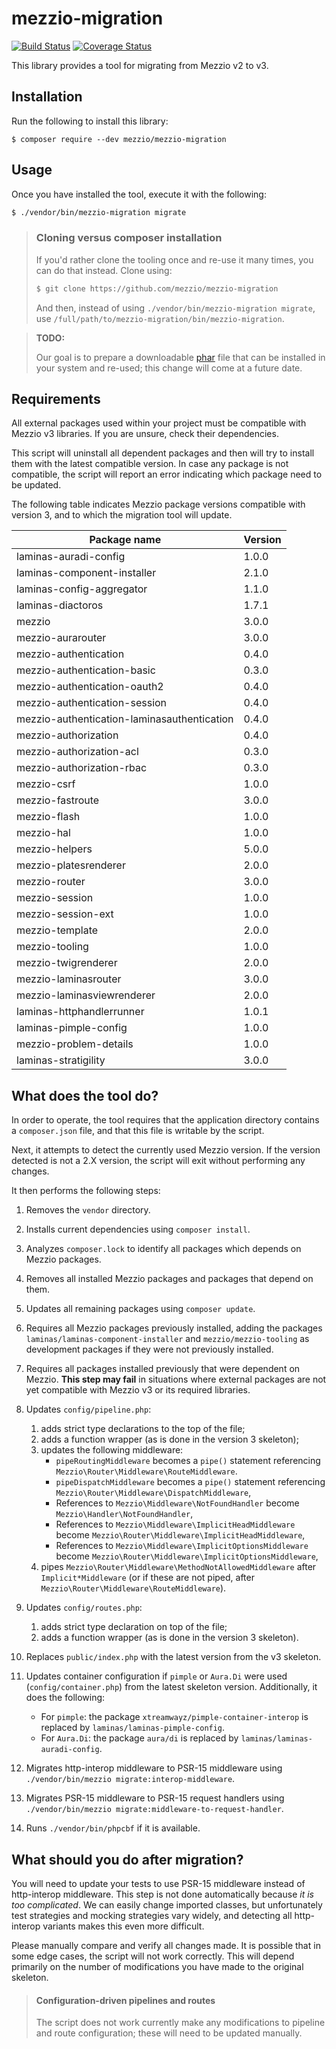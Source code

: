 # mezzio-migration

[![Build Status](https://travis-ci.com/mezzio/mezzio-migration.svg?branch=master)](https://travis-ci.com/mezzio/mezzio-migration)
[![Coverage Status](https://coveralls.io/repos/github/mezzio/mezzio-migration/badge.svg?branch=master)](https://coveralls.io/github/mezzio/mezzio-migration?branch=master)

This library provides a tool for migrating from Mezzio v2 to v3.

## Installation

Run the following to install this library:

```console
$ composer require --dev mezzio/mezzio-migration
```

## Usage

Once you have installed the tool, execute it with the following:

```bash
$ ./vendor/bin/mezzio-migration migrate
```

> ### Cloning versus composer installation
>
> If you'd rather clone the tooling once and re-use it many times, you can do
> that instead. Clone using:
>
> ```bash
> $ git clone https://github.com/mezzio/mezzio-migration
> ```
>
> And then, instead of using `./vendor/bin/mezzio-migration migrate`, use
> `/full/path/to/mezzio-migration/bin/mezzio-migration`.

> **TODO:**
>
> Our goal is to prepare a downloadable [phar](http://php.net/phar) file that
> can be installed in your system and re-used; this change will come at a future
> date.

## Requirements

All external packages used within your project must be compatible with
Mezzio v3 libraries. If you are unsure, check their dependencies.

This script will uninstall all dependent packages and then will try to install
them with the latest compatible version. In case any package is not compatible,
the script will report an error indicating which package need to be updated.

The following table indicates Mezzio package versions compatible with
version 3, and to which the migration tool will update.

| Package name                                      | Version |
| ------------------------------------------------- | ------- |
| laminas-auradi-config                                | 1.0.0   |
| laminas-component-installer                          | 2.1.0   |
| laminas-config-aggregator                            | 1.1.0   |
| laminas-diactoros                                    | 1.7.1   |
| mezzio                                   | 3.0.0   |
| mezzio-aurarouter                        | 3.0.0   |
| mezzio-authentication                    | 0.4.0   |
| mezzio-authentication-basic              | 0.3.0   |
| mezzio-authentication-oauth2             | 0.4.0   |
| mezzio-authentication-session            | 0.4.0   |
| mezzio-authentication-laminasauthentication | 0.4.0   |
| mezzio-authorization                     | 0.4.0   |
| mezzio-authorization-acl                 | 0.3.0   |
| mezzio-authorization-rbac                | 0.3.0   |
| mezzio-csrf                              | 1.0.0   |
| mezzio-fastroute                         | 3.0.0   |
| mezzio-flash                             | 1.0.0   |
| mezzio-hal                               | 1.0.0   |
| mezzio-helpers                           | 5.0.0   |
| mezzio-platesrenderer                    | 2.0.0   |
| mezzio-router                            | 3.0.0   |
| mezzio-session                           | 1.0.0   |
| mezzio-session-ext                       | 1.0.0   |
| mezzio-template                          | 2.0.0   |
| mezzio-tooling                           | 1.0.0   |
| mezzio-twigrenderer                      | 2.0.0   |
| mezzio-laminasrouter                        | 3.0.0   |
| mezzio-laminasviewrenderer                  | 2.0.0   |
| laminas-httphandlerrunner                            | 1.0.1   |
| laminas-pimple-config                                | 1.0.0   |
| mezzio-problem-details                              | 1.0.0   |
| laminas-stratigility                                 | 3.0.0   |


## What does the tool do?

In order to operate, the tool requires that the application directory contains a
`composer.json` file, and that this file is writable by the script.

Next, it attempts to detect the currently used Mezzio version. If the
version detected is not a 2.X version, the script will exit without performing
any changes.

It then performs the following steps:

1. Removes the `vendor` directory.

2. Installs current dependencies using `composer install`.

3. Analyzes `composer.lock` to identify all packages which depends on Mezzio packages.

4. Removes all installed Mezzio packages and packages that depend on them.

5. Updates all remaining packages using `composer update`.

6. Requires all Mezzio packages previously installed, adding the packages
   `laminas/laminas-component-installer` and `mezzio/mezzio-tooling`
   as development packages if they were not previously installed.

7. Requires all packages installed previously that were dependent on Mezzio.
   **This step may fail** in situations where external packages are not yet
   compatible with Mezzio v3 or its required libraries.

8. Updates `config/pipeline.php`:
   1. adds strict type declarations to the top of the file;
   2. adds a function wrapper (as is done in the version 3 skeleton);
   3. updates the following middleware:
      - `pipeRoutingMiddleware` becomes a `pipe()` statement referencing `Mezzio\Router\Middleware\RouteMiddleware`.
      - `pipeDispatchMiddleware` becomes a `pipe()` statement referencing `Mezzio\Router\Middleware\DispatchMiddleware`,
      - References to `Mezzio\Middleware\NotFoundHandler` become `Mezzio\Handler\NotFoundHandler`,
      - References to `Mezzio\Middleware\ImplicitHeadMiddleware` become `Mezzio\Router\Middleware\ImplicitHeadMiddleware`,
      - References to `Mezzio\Middleware\ImplicitOptionsMiddleware` become `Mezzio\Router\Middleware\ImplicitOptionsMiddleware`,
   4. pipes `Mezzio\Router\Middleware\MethodNotAllowedMiddleware` after
      `Implicit*Middleware` (or if these are not piped, after
      `Mezzio\Router\Middleware\RouteMiddleware`).

9. Updates `config/routes.php`:
   1. adds strict type declaration on top of the file;
   2. adds a function wrapper (as is done in the version 3 skeleton).

10. Replaces `public/index.php` with the latest version from the v3 skeleton.

11. Updates container configuration if `pimple` or `Aura.Di` were used
    (`config/container.php`) from the latest skeleton version. Additionally, it
    does the following:
    - For `pimple`: the package `xtreamwayz/pimple-container-interop` is replaced by `laminas/laminas-pimple-config`.
    - For `Aura.Di`: the package `aura/di` is replaced by `laminas/laminas-auradi-config`.

12. Migrates http-interop middleware to PSR-15 middleware using
    `./vendor/bin/mezzio migrate:interop-middleware`.

13. Migrates PSR-15 middleware to PSR-15 request handlers using
    `./vendor/bin/mezzio migrate:middleware-to-request-handler`.

14. Runs `./vendor/bin/phpcbf` if it is available.

## What should you do after migration?

You will need to update your tests to use PSR-15 middleware instead of
http-interop middleware.  This step is not done automatically because _it is too
complicated_. We can easily change imported classes, but unfortunately test
strategies and mocking strategies vary widely, and detecting all http-interop
variants makes this even more difficult.

Please manually compare and verify all changes made. It is possible that in some
edge cases, the script will not work correctly. This will depend primarily on
the number of modifications you have made to the original skeleton.

> #### Configuration-driven pipelines and routes
>
> The script does not work currently make any modifications to pipeline and
> route configuration; these will need to be updated manually.

